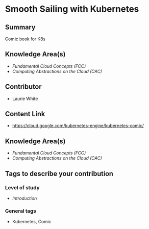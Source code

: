 # Smooth Sailing with Kubernetes

## Summary 

Comic book for K8s

## Knowledge Area(s)

- *Fundamental Cloud Concepts (FCC)*
- *Computing Abstractions on the Cloud (CAC)*

## Contributor

- Laurie White

## Content Link

- https://cloud.google.com/kubernetes-engine/kubernetes-comic/


## Knowledge Area(s)

- *Fundamental Cloud Concepts (FCC)*
- *Computing Abstractions on the Cloud (CAC)*

## Tags to describe your contribution
### Level of study

- *Introduction*

### General tags

- Kubernetes, Comic

